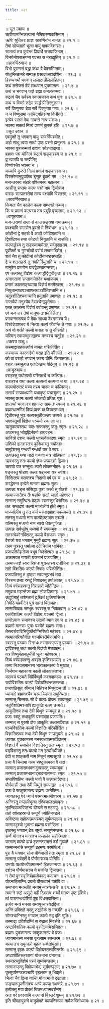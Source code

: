 ```yaml
---
title: ०२१

---
```

॥ सूत उवाच ॥  
ऋषीणामग्निकल्पानां नैमिषारण्यवासिनाम् ।  
ऋषिः श्रुतिधरः प्राज्ञः सावर्णिर्नाम नामतः ॥ २१.१ ॥  
तेषां सोप्यग्रतो भूत्वा वायुं वाक्यविशारदः।  
सातत्यं तत्र कुर्वन्तं प्रियार्थे सत्रयाजिनाम्।  
विनयेनोपसङ्गम्य पप्रच्छ स महाद्युतिम् ॥ २१.२ ॥  
॥सावर्णिरुवाच ॥  
विभो पुराणसं बद्धां कथां वै वेदसम्मिताम्।  
श्रोतुमिच्छामहे सम्यक् प्रसादात्सर्वदर्शिनः ॥ २१.३ ॥  
हिरण्यगर्भो भगवान् ललाटान्नीललोहितम्।  
कथं तत्तेजसं देवं लब्धवान् पुत्रमात्मनः ॥ २१.४ ॥  
कथं च भगवान् जज्ञे ब्रह्मा कमलसम्भवः।  
रुद्रत्वं चैव सर्वस्य स्वात्मजस्य कथं पुनः ॥ २१.५ ॥  
कथं च विष्णो रुद्रेण सार्द्धं प्रीतिरनुत्तमा।  
सर्वे विष्णुमया देवा सर्वे विष्णुमया गणाः ॥ २१.६ ॥  
न च विष्णुसमा काचिद्गतिरन्या विधीयते।  
इत्येवं सततं देवा गायन्ते नात्र संशयः।  
भवस्य सकथं नित्यं प्रणामं कुरुते हरिः ॥ २१.७ ॥  
॥सूत उवाच ॥  
एवमुक्ते तु भगवान् वायुः सावर्णिमब्रवीत्।  
अहो साधु त्वया साधो पृष्टः प्रश्नो ह्यनुत्तमः ॥ २१.८ ॥  
भवस्य पुत्रजन्मत्वं ब्रह्मणः सोऽभवद्यथा।  
ब्रह्मणः पद्म योनित्वं रुद्रत्वं शङ्करस्य च ॥ २१.९ ॥  
द्वाभ्यामपि च सम्प्रीतिर्  
विष्णोश्चैव भवस्य च ।  
यच्चापि कुरुते नित्यं प्रणामं शङ्करस्य च।  
विस्तरेणानुपूर्व्याच्च श्रृणुत ब्रुवतो मम ॥ २१.१० ॥  
मन्वन्तरस्य संहारे पश्चिमस्य महात्मनः।  
आसीत्तु सप्तमः कल्पः पद्मो नाम द्विजोत्तम।  
वाराहः साम्प्रतस्तेषां तस्य वक्ष्यामि विस्तरम् ॥ २१.११ ॥  
॥सावर्णिरुवाच॥  
कियता चैव कालेन कल्पः सम्भवते कथम्।  
किं च प्रमाणं कल्पस्य तत्र प्रब्रूहि पृच्छताम् ॥ २१.१२ ॥  
॥वायुरुवाच॥  
मन्वन्तराणां सप्तानां कालसङ्ख्या यथाक्रमम्।  
प्रवक्ष्यामि समासेन ब्रुवतो मे निबोधत ॥ २१.१३ ॥  
कोटीनां द्वे सहस्रे वै अष्टौ कोटिशतानि च ।  
द्विषष्टिश्च तथा कोट्यो नियुतानि च सप्ततिः।  
कल्पार्द्धस्य तु सङ्ख्यायामेतत् सर्वमुदाहृतम् ॥ २१.१४ ॥  
पूर्वोक्तौ च गुणच्छेदौ वर्षाग्रं लब्दमादिशेत् ।  
शतं चैव तु कोटीनां कोटीनामष्टसप्ततिः।  
द्वे च शतसहस्रे तु नवतिर्नियुतानि च ॥ २१.१५ ॥  
मानुषेण प्रमाणेन यावद्वैवस्वतान्तरम्।  
एष कल्पस्तु विज्ञेयः कल्पार्द्धद्विगुणीकृतः ॥ २१.१६ ॥  
अनागतानां सप्तानामेतदेव यथाक्रमम्।  
प्रमाणं कालसङ्ख्याया विज्ञेयं मतमैश्वरम् ॥ २१.१७ ॥  
नियुतान्यष्टपञ्चाशत्तथाऽशीतिशतानि च।  
चतुरशीतिश्चवान्यानि प्रयुतानि प्रमाणतः ॥ २१.१८ ॥  
सप्तर्षयो मनुश्चैव देवाश्चेन्द्रपुरोगमाः।  
एतत् कालस्य विज्ञेयं वर्षाग्रन्तु प्रमाणतः ॥ २१.१९ ॥  
एवं मन्वन्तरं तेषां मानुषान्तः प्रकीर्त्तितः।  
प्रणवान्ताशचव ये देवाः साध्या देवगणाश्च ये।  
विश्वेदेवाशचव ये नित्याः कल्पं जीवन्ति ते गणाः ॥ २१.२० ॥  
अयं यो वर्त्तते कल्पो वाराहः स तु कीर्त्त्यते।  
यस्मिन् स्वायम्भुवाद्याश्च मनवश्च चतुर्द्दश ॥ २१.२१ ॥  
॥ऋषय ऊचुः॥  
कस्माद्वाराहकल्पोयं नामतः परिकीर्तितः।  
कस्माच्च कारणाद्देवो वराह इति कीर्त्त्यते ॥ २१.२२ ॥  
को वा वराहो भगवान् कस्य योनिः किमात्मकः।  
वराहः कथमुत्पन्न एतदिच्छाम वेदितुम् ॥ २१.२३ ॥  
॥वायुरुवाच॥  
वराहस्तु यथोत्पन्नो यस्मिन्नर्थे च कल्पितः।  
वाराहश्च यथा कल्पः कल्पत्वं कल्पना च या ॥ २१.२४ ॥  
कल्पयोरन्तरं यच्च तस्य चास्य च कल्पितम्।  
तत्सर्वं सम्प्रवक्ष्यामि यथादृष्टं यथाश्रुतम् ॥ २१.२५ ॥  
भवस्तु प्रथमः कल्पो लोकादौ प्रथितः पुरा।  
ज्ञातव्यो भगवानत्र ह्यानन्दः साम्प्रतः स्वयम् ॥ २१.२६ ॥  
ब्रह्मस्थानमिदं दिव्यं प्राप्तं वा दिव्यसम्भवम्।  
द्वितीयस्तु भुवः कल्पस्तृतीयस्तप उच्यते ॥ २१.२७ ॥  
भवश्चतुर्थो विज्ञेयः पञ्चमो रम्भ एव च।  
ऋतुकल्पस्तथा षष्ठः सप्तमस्तु क्रतुः स्मृतः ॥ २१.२८ ॥  
अष्टमस्तु भवेद्वह्निर्नवमो हव्यवहनः।  
सावित्रो दशमः कल्पो भुवस्त्वेकादशः स्मृतः ॥ २१.२९ ॥  
उशिको द्वादशस्तत्र कुशिकस्तु त्रयोदशः।  
चतुर्द्दशस्तु गन्धर्वो गन्धर्वो यत्र वै स्वरः।  
उत्पन्नस्तु यथा नादो गन्धर्वा यत्र चोत्थिताः ॥ २१.३० ॥  
ऋषभस्तु ततः कल्पो ज्ञेयः पञ्चदशो द्विजाः।  
ऋषयो यत्र सम्भूताः स्वरो लोकमनोहरः ॥ २१.३१ ॥  
षड्जस्तु षोडशः कल्पः षड्जना यत्र चर्षयः।  
शिशिरश्च वसन्तश्च निदाघो वर्ष एव च ॥ २१.३२ ॥  
शरद्धेमन्त इत्येते मानसा ब्रह्मणः सुताः।  
उत्पन्नाः षड्ज संसिद्धाः पुत्राः कल्पे तु षोडशे ॥ २१.३३ ॥  
यस्माज्जातैश्च तैः षडभिः सद्यो जातो महेश्वरः।  
तस्मात् समुत्थितः षड्जः स्वरस्तूदधिसन्निभः ॥ २१.३४ ॥  
ततः सप्तदशः कल्पो मार्जालीय इति स्मृतः।  
मार्ज्जालीयं तु तत् कर्म यस्माद्ब्राह्मामकल्पयत् ॥ २१.३५ ॥  
ततस्तु मध्यमो नाम कल्पोऽष्टादश उच्यते।  
यस्मिस्तु मध्यमो नाम स्वरो धैवतपूजितः ।  
उत्पन्नः सर्वभूतेषु मध्यमो वै स्वयम्भुवः ॥ २१.३६ ॥  
ततस्त्वेकोनविंशस्तु कल्पो वैराजकः स्मृतः।  
वैराजो यत्र भगवान् मुनुर्वै ब्रह्मणः सुतः ॥ २१.३७ ॥  
तस्य पुत्रस्तु धर्मात्मा ददीचिर्नाम धार्मिकः।  
प्रजापतिर्महातेजा बभूव त्रिदशेश्वरः ॥ २१.३८ ॥  
अकामयत गायत्री यजमानं प्रजापतिम्।  
तस्माज्जज्ञे स्वरः स्रिग्धः पुत्रस्तस्य दधीचिनः ॥ २१.३९ ॥  
ततो विंशतिमः कल्पो निषादः परिकीर्त्तितः।  
प्रजापतिस्तु तं दृष्ट्वा स्वयम्भूप्रभवं तदा।  
विरराम प्रजाः स्रष्टुं निषादस्तु तपोऽतपत् ॥ २१.४० ॥  
दिव्यं वर्षसहस्रन्तु निराहारो जीतेन्द्रियः।  
तमुवाच महान्तेजा ब्रह्मा लोकपितामहः ॥ २१.४१ ॥  
ऊर्द्ध्वबाहुं तपोग्लानं दुःखितं क्षुत्पिपासितम्।  
निषीदेत्यब्रवीदेनं पुत्रं शान्तं पितामहः।  
तस्मान्निषादः सम्भूतः स्वरस्तु स निषादवान् ॥ २१.४२ ॥  
एकविंशतिमः कल्पो विज्ञेयः पञ्चमो द्विजाः।  
प्राणोऽपानः समानश्च उदानो व्यान एव च ॥ २१.४३ ॥  
ब्रह्मणो मानसाः पुत्राः पञ्चैते ब्रह्मणः समाः।  
तैस्त्वर्थवादिभिर्युक्तैर्वाग्भिरिष्टो महेश्वरः ॥ २१.४४ ॥  
यस्मात्परिगतैर्गीतः पञ्चभिस्तैर्महात्मभिः।  
स्वरस्तु पञ्चमः स्निग्धः तस्मात्कल्पस्तु पञ्चमः ॥ २१.४५ ॥  
द्वाविंशस्तु तथा कल्पो विज्ञेयो मेघवाहनः।  
यत्र विष्णुर्महाबाहुर्मेघो भूत्वा महेश्वरम्।  
दिव्यं वर्षसहस्रन्तु अवहत् कृत्तिवाससम् ॥ २१.४६ ॥  
तस्य निःश्वसमानस्य भाराकान्तस्य वै मुखात्।  
निर्जगाम महाकायः कालो लोकप्रकाशनः।  
यस्त्वयं पठ्यते विप्रैर्विष्णुर्वै कश्यपात्मजः ॥ २१.४७ ॥  
त्रयोविंशतिमः कल्पो विज्ञेयश्चिन्तकस्तथा।  
प्रजापतिसुतः श्रीमान् चितिश्च मिथुनञ्च तौ ॥ २१.४८ ॥  
ध्यायतो ब्रह्मणश्चैव यस्माच्चिन्ता समुत्थिता।  
तस्मात्तु चिन्तकः सो वै कल्पः प्रोक्तः स्वयम्भुवा ॥ २१.४९ ॥  
चतुर्विंशतिमश्चापि ह्याकूतिः कल्प उच्यते।  
आकूतिश्च तथा देवी मिथुनं सम्बभूव ह ॥ २१.५० ॥  
प्रजाः स्रष्टुं तथाकूतिं यस्मादाह प्रजापतिः।  
तस्मात् स पुरुषो ज्ञेय आकूतिः कल्पसञ्ज्ञितः ॥ २१.५१ ॥  
पञ्चविंशतिमः कल्पो विज्ञातिः परिकीर्त्तितः।  
विज्ञातिशचव तथा देवी मिथुनं सम्प्रसूयते ॥ २१.५२ ॥  
ध्यायतः पुत्रकामस्य मनस्यध्यात्मसञ्ज्ञितम्।  
विज्ञातं वै समासेन विज्ञातिस्तु ततः स्मृतः ॥ २१.५३ ॥  
षड्‌विंशस्तु ततः कल्पो मन इत्यभिधीयते।  
देवी च शाङ्करी नाम मिथुनं सम्प्रसूयते ॥ २१.५४ ॥  
प्रजा वै चिन्तमा नस्य स्रष्टुकामस्य वै तदा।  
यस्मात् प्रजासम्भवनादुत्पन्नस्तु स्वयम्भुवा ।  
तस्मात् प्रजासम्भवनाद्भावनासम्भवः स्मृतः ॥ २१.५५ ॥  
सप्तविंशतिमः कल्पो भावो वै कल्पसञ्ज्ञितः।  
पौर्णमासी तथा देवी मिथुनं समपद्यत ॥ २१.५६ ॥  
प्रजा वै स्रष्टुकामस्य ब्रह्मणः परमेष्ठिनः।  
ध्यायतस्तु परं ध्यानं परमात्मानमीश्वरम् ॥ २१.५७ ॥  
अग्निस्तु मण्डलीभूत्वा रश्मिजालसमावृतः ।  
भुवन्दिवञ्चविष्टभ्य दीप्यते स महावपुः ॥ २१.५८ ॥  
ततो वर्षसहस्रान्ते सम्पूर्णे ज्योतिमण्डले।  
अविष्टया सहोत्पन्नमपस्यत् सूर्यमण्डलम् ॥ २१.५९ ॥  
यस्माददृश्यो भूतानां ब्रह्मणा परमेष्ठिना।  
दृष्टस्तु भगवान् देवः सूर्य्यः सम्पूर्णमण्डलः ॥ २१.६० ॥  
सर्व्वे योगाश्च मन्त्राश्च मण्डलेन सहोत्थिताः।  
यस्मात् कल्पो ह्ययं दृष्टस्तस्मात्तं दर्श मुच्यते ॥ २१.६१ ॥  
यस्मान्मनसि सम्पूर्णो ब्रहमणः परमेष्ठिनः।  
पुरा वै भगवान् सोमः पौर्णमासी ततः स्मृता ॥ २१.६२ ॥  
तस्मात्तु पर्वदर्शे वै पौर्णमासञ्च योगिभिः।  
उभयोः पक्षयोर्ज्येष्ठमात्मनो हितकाम्यया ॥ २१.६३ ॥  
दर्शञ्च पौर्णमासञ्च ये यजन्ति द्विजातयः।  
न तेषां पुनरावृत्तिर्ब्रह्मलोकात् कदाचन ॥ २१.६४ ॥  
योऽनाहिताग्निः प्रयतो वीराध्वानं गतोपि वा ।  
समाधाय मनस्तीव्रं मन्त्रमुच्चारयेच्छनैः ॥ २१.६५ ॥  
त्वमग्ने रुद्रो असुरो मही दिवस्त्वं शर्व्वो मारुतं पृष्ट ईशिषे।  
त्वं पाशगन्धर्व्वशिषं पूषा विधत्तपासिना।  
इत्येव मन्त्रं मनसा सम्यगुच्चारयेद्‌द्विजः।  
अग्निं प्रविशते यस्तु रुद्रलोकं स गच्छति ॥ २१.६६ ॥  
सोमश्चाग्निस्तु भगवान् कालो रुद्र इति श्रुतिः।  
तस्माद्यः प्रविशेदग्निं स रुद्रान्न निवर्त्तते ॥ २१.६७ ॥  
अष्टाविंशतिमः कल्पो बृहदित्यभिसञ्ज्ञितः।  
ब्रह्मणः पुत्रकामस्य स्रष्ठुकामस्य वै प्रजाः।  
ध्यायमानस्य मनसा बृहत्साम रथन्तरम् ॥ २१.६८ ॥  
यस्मात्तत्र समुत्पन्नो बृहतः सर्व्वतोमुखः।  
तस्मात्तु बृहतः कल्पो विज्ञेयस्तत्त्वचिन्तकैः ॥ २१.६९ ॥  
अष्टाशीतिसहस्राणां योजनानां प्रमाणतः ।  
रथन्तरन्तुविज्ञेयं परमं सूर्य्यमण्डलम्।  
तस्मादण्डन्तु विज्ञेयमभेद्यं सूर्यमण्डलम् ॥ २१.७० ॥  
युत्सूर्य्यमण्डलञ्चापि बृहत्साम तु भिद्यते।  
भित्वा चैवं द्विजा यान्ति योगात्मानो दृढव्रताः।  
सङ्घातमुपनीताश्च अन्ये कल्पा रथन्तरे ॥ २१.७१ ॥  
इत्येतत्तु मया प्रोक्तं चित्रमध्यात्मदर्शनम्।  
अतः परं प्रवक्ष्यामि कल्पानां विस्तरं शुभम् ॥ २१.७२ ॥  
इति श्रीमहापुराणे वायुप्रोक्ते कल्पनिरूपणं नामैकविंशोध्यायः ॥ २१ ॥